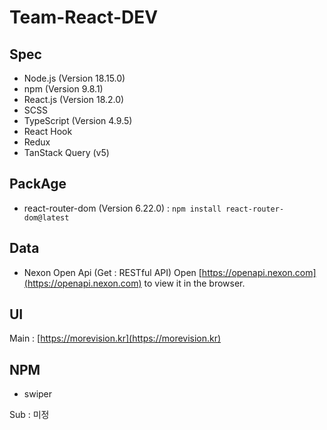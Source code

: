 # Team-React-DEV


## Spec

- Node.js (Version 18.15.0)
- npm (Version 9.8.1)
- React.js (Version 18.2.0)
- SCSS
- TypeScript (Version 4.9.5)
- React Hook
- Redux
- TanStack Query (v5)

## PackAge
- react-router-dom (Version 6.22.0) : `npm install react-router-dom@latest`


## Data

- Nexon Open Api (Get : RESTful API) 
Open [https://openapi.nexon.com](https://openapi.nexon.com) to view it in the browser.


## UI

Main : [https://morevision.kr](https://morevision.kr)

## NPM

- swiper

Sub : 미정
